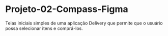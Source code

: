 # Projeto-02-Compass-Figma
Telas iniciais simples de uma aplicação Delivery que permite que o usuário possa selecionar itens e comprá-los.
